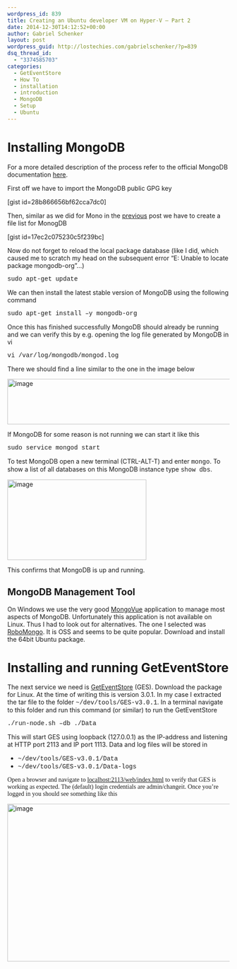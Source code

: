 ```yaml
---
wordpress_id: 839
title: Creating an Ubuntu developer VM on Hyper-V – Part 2
date: 2014-12-30T14:12:52+00:00
author: Gabriel Schenker
layout: post
wordpress_guid: http://lostechies.com/gabrielschenker/?p=839
dsq_thread_id:
  - "3374585703"
categories:
  - GetEventStore
  - How To
  - installation
  - introduction
  - MongoDB
  - Setup
  - Ubuntu
---
```

# Installing MongoDB

For a more detailed description of the process refer to the official MongoDB documentation [here](http://docs.mongodb.org/manual/tutorial/install-mongodb-on-ubuntu/).

First off we have to import the MongoDB public GPG key

[gist id=28b866656bf62cca7dc0]

Then, similar as we did for Mono in the [previous](http://lostechies.com/gabrielschenker/2014/12/29/creating-an-ubuntu-developer-vm-on-hyper-v/) post we have to create a file list for MonogDB

[gist id=17ec2c075230c5f239bc]

Now do not forget to reload the local package database (like I did, which caused me to scratch my head on the subsequent error “E: Unable to locate package mongodb-org”…)

<font face="courier new">sudo apt-get update</font>

We can then install the latest stable version of MongoDB using the following command

<font face="courier new">sudo apt-get install –y mongodb-org</font>

Once this has finished successfully MongoDB should already be running and we can verify this by e.g. opening the log file generated by MongoDB in vi

<font face="courier new">vi /var/log/mongodb/mongod.log</font>

There we should find a line similar to the one in the image below

[<img style="border-top: 0px;border-right: 0px;border-bottom: 0px;border-left: 0px" border="0" alt="image" src="http://lostechies.com/gabrielschenker/files/2014/12/image_thumb3.png" width="609" height="103" />](http://lostechies.com/gabrielschenker/files/2014/12/image3.png)

If MongoDB for some reason is not running we can start it like this

<font face="courier new">sudo service mongod start</font>

To test MongoDB open a new terminal (CTRL-ALT-T) and enter <font face="courier new">mongo</font>. To show a list of all databases on this MongoDB instance type <font face="courier new">show dbs</font>.

[<img style="border-top: 0px;border-right: 0px;border-bottom: 0px;border-left: 0px" border="0" alt="image" src="http://lostechies.com/gabrielschenker/files/2014/12/image_thumb4.png" width="315" height="182" />](http://lostechies.com/gabrielschenker/files/2014/12/image4.png) 

This confirms that MongoDB is up and running.

## MongoDB Management Tool

On Windows we use the very good [MongoVue](http://www.mongovue.com/) application to manage most aspects of MongoDB. Unfortunately this application is not available on Linux. Thus I had to look out for alternatives. The one I selected was [RoboMongo](http://www.robomongo.org/). It is OSS and seems to be quite popular. Download and install the 64bit Ubuntu package.

# Installing and running GetEventStore

The next service we need is [GetEventStore](http://geteventstore.com/) (GES). Download the package for Linux. At the time of writing this is version 3.0.1. In my case I extracted the tar file to the folder <font face="courier new">~/dev/tools/GES-v3.0.1</font>. In a terminal navigate to this folder and run this command (or similar) to run the GetEventStore

<font face="courier new">./run-node.sh &#8211;db ./Data</font>

This will start GES using loopback (127.0.0.1) as the IP-address and listening at HTTP port 2113 and IP port 1113. Data and log files will be stored in 

  * <font face="courier new">~/dev/tools/GES-v3.0.1</font><font face="courier new">/Data</font>
  * <font face="courier new">~/dev/tools/GES-v3.0.1</font><font face="courier new">/Data-logs</font>

<font face="Ge">Open a browser and navigate to <a href="2113/web/index.html">localhost:2113/web/index.html</a> to verify that GES is working as expected. The (default) login credentials are admin/changeit. Once you’re logged in you should see something like this</font>

[<img style="border-top: 0px;border-right: 0px;border-bottom: 0px;border-left: 0px" border="0" alt="image" src="http://lostechies.com/gabrielschenker/files/2014/12/image_thumb5.png" width="609" height="357" />](http://lostechies.com/gabrielschenker/files/2014/12/image5.png)